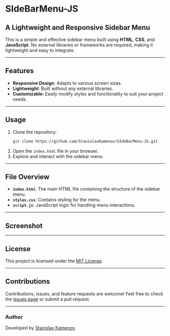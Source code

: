 # SIdeBarMenu-JS

## A Lightweight and Responsive Sidebar Menu

This is a simple and effective sidebar menu built using **HTML**, **CSS**, and **JavaScript**. No external libraries or frameworks are required, making it lightweight and easy to integrate.

---

## Features

- **Responsive Design**: Adapts to various screen sizes.
- **Lightweight**: Built without any external libraries.
- **Customizable**: Easily modify styles and functionality to suit your project needs.

---

## Usage

1. Clone the repository:
   ```bash
   git clone https://github.com/StanislavKamenov/SIdeBarMenu-JS.git
   ```
2. Open the `index.html` file in your browser.
3. Explore and interact with the sidebar menu.

---

## File Overview

- **`index.html`**: The main HTML file containing the structure of the sidebar menu.
- **`styles.css`**: Contains styling for the menu.
- **`script.js`**: JavaScript logic for handling menu interactions.

---

## Screenshot

---

## License

This project is licensed under the [MIT License](LICENSE).

---

## Contributions

Contributions, issues, and feature requests are welcome! Feel free to check the [issues page](https://github.com/StanislavKamenov/SIdeBarMenu-JS/issues) or submit a pull request.

---

### Author

Developed by [Stanislav Kamenov](https://github.com/StanislavKamenov).
